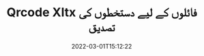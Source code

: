 ---
############################# Static ############################
layout: "auto-gen-signature"
date: 2022-03-01T15:12:22
draft: false
operation: Verify
signaturetype: Qrcode
fileformat: Xltx
productName: Java
lang: ur
productCode: java
otherformats: pdf doc docx docm dot dotm dotx odt ott rtf xls xlsx xlsm xlsb csv ods ots xltx xltm ppt pptx pps ppsx odp otp potx potm pptm ppsm png jpg bmp gif tiff svg webp wmf
breadcrumb: Put Qrcode signature on Xltx for Java

############################# Head ############################
head_title: "Java کے ذریعے Xltx فائلوں کے لیے Qrcode دستخطوں کی تصدیق"
head_description: "Xltx دستاویزات اور ان کے Qrcode دستخطوں کی تصدیق کے لیے Java کوڈ کی صرف چند سطریں استعمال کریں۔"

############################# Header ############################
title: "Qrcode Xltx فائلوں کے لیے دستخطوں کی تصدیق"
description: "API برائے Java Xltx دستاویزات پر Qrcode دستخطوں کی تصدیق کرنے کا موقع فراہم کرتا ہے۔ آپ کے Xltx دستاویزات کے اندر ای دستخطوں کی تصدیق جلد اور آسانی سے کی جا سکتی ہے۔"
bg_image: "https://cms.admin.containerize.com/templates/aspose/App_Themes/V3/images/bg/header1.png"
bg_overlay: false
button:
    enable: true

############################# SubMenu ############################
submenu:
    enable: true

    left:
        img_alt: "GroupDocs.Signature for Java"
        image: "https://cms.admin.containerize.com/templates/groupdocs/images/product-logos/90x90-noborder/groupdocs-signature-java.png"
        product: "GroupDocs.Signature"
        platform: "Java"



############################# About ############################
about:
    enable: true
    title: "نئی GroupDocs.Signature for Java API خصوصیات دریافت کریں۔"
    content: |
        [GroupDocs.Signature for Java](https://products.groupdocs.com/signature/java/) API الیکٹرانک دستخطوں کا استعمال کرتے ہوئے متعدد دستاویزات کے فارمیٹس پر کارروائی کرنے کے وسیع طریقے فراہم کرتا ہے۔ متن، تصاویر، ڈیجیٹل سرٹیفکیٹ، بارکوڈ، QR-کوڈز، ڈاک ٹکٹ یا میٹا ڈیٹا کے طور پر ڈیجیٹل دستخطوں کی بہت سی قسمیں معاون ہیں۔ صارفین پی ڈی ایف، ایم ایس ورڈ دستاویزات، ایم ایس ایکسل ورک بک، ایم ایس پاورپوائنٹ پریزنٹیشنز، ایڈوب فوٹوشاپ فائلز اور مختلف امیج فارمیٹس پر ڈیجیٹل دستخط شامل، ہٹا سکتے، ترمیم، توثیق یا تلاش کرسکتے ہیں۔ اضافی خصوصیات اور ترتیبات کی حیرت انگیز تعداد دستیاب ہے۔
    

############################# Steps ############################
steps:
    enable: true
    title_left: "اپنے Xltx دستاویز میں Qrcode دستخطوں کی تصدیق کیسے کریں"
    content_left: |
        [GroupDocs.Signature for Java](https://products.groupdocs.com/signature/java/) میں مفید خصوصیات شامل ہیں جیسے Xltx دستاویزات پر رکھے گئے Qrcode دستخطوں کی تصدیق۔ اضافی کوڈ کو لاگو کیے بغیر اس موقع کا استعمال کریں۔
        
        * سب سے پہلے، ایک دستاویز کو کنسٹرکٹر پیرامیٹر کے راستے کے طور پر فراہم کرنے والے دستخط کی کلاس کو فوری طور پر فراہم کرنا جس کی تصدیق کی جانی چاہئے۔
        * دوم، ایک نیا VerifyOptions آبجیکٹ بنائیں اور تمام مطلوبہ خصوصیات کو ترتیب دیں۔
        * آخر میں، VerifyOptions مثال سے گزرتے ہوئے Signature کے آبجیکٹ کی تصدیق کا طریقہ استعمال کریں۔
        * پھر تصدیقی نتائج پر کارروائی کریں۔

    title_right: "سسٹم کے تقاضے"
    content_right: |
        GroupDocs.Signature for Java تمام بڑے پلیٹ فارمز اور آپریٹنگ سسٹمز پر تعاون یافتہ ہیں۔ ذیل کے کوڈ پر عمل کرنے سے پہلے، براہ کرم یقینی بنائیں کہ آپ کے سسٹم پر درج ذیل شرائط انسٹال ہیں۔

        * آپریٹنگ سسٹم: مائیکروسافٹ ونڈوز، لینکس، میک او ایس
        * ترقی کے ماحول: NetBeans, Intellij IDEA, Eclipse, etc.
        * Java runtime: J2SE 6.0 and above
        * GroupDocs.Signature for Java کا تازہ ترین ورژن [Maven](https://repository.groupdocs.com/webapp/#/artifacts/browse/tree/General/repo/com/groupdocs/groupdocs-signature) سے ڈاؤن لوڈ کریں۔
         
    code: |
        ```java    
                
        // Set up input Xltx file
        String filePath = "input.xltx";

        // Instantiate Signature for input file
        Signature signature = new Signature(filePath);

        //Provide verification options
        QrCodeVerifyOptions options = new QrCodeVerifyOptions();

        // process only first page
        options.setPagesSetup(new PagesSetup());
        options.setPageNumber(1);
        options.setAllPages(false);
        // specify text match type
        options.setMatchType(TextMatchType.StartsWith);
        // specify text pattern to search
        options.setText("QrCode text");
                            
        // Verify document signatures
        VerificationResult result = signature.verify(options);

        //process result
        if (result.isValid())
        {
            //..
        }

        ```

############################# Demos ############################
demos:
    enable: true
    title: "Qrcode کے ساتھ دستخط کرنا لائیو ڈیمو"
    content: |
       ابھی [GroupDocs.Signature App](https://products.groupdocs.app/signature/family) ویب سائٹ پر جا کر Xltx فائل میں مختلف الیکٹرانک دستخط شامل کریں۔          

############################# More Formats ############################
more_formats:
    enable: true
    title: "Java کا استعمال کرتے ہوئے دیگر Qrcode دستخطوں کی تصدیق کریں"
    content: |
        "مختلف دستاویزات میں رکھے گئے الیکٹرانک دستخطوں کی تصدیق۔ مشہور فائل فارمیٹس میں دستخطوں کا معیار چیک کریں جیسا کہ ذیل میں بتایا گیا ہے۔"
    format: 
       
       
back_to_top:
    enable: true
---